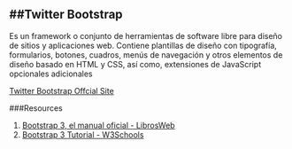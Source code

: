 ##Twitter Bootstrap
---
Es un framework o conjunto de herramientas de software libre para diseño de sitios y aplicaciones web. Contiene plantillas de diseño con tipografía, formularios, botones, cuadros, menús de navegación y otros elementos de diseño basado en HTML y CSS, así como, extensiones de JavaScript opcionales adicionales

[Twitter Bootstrap Offcial Site](http://getbootstrap.com/)

###Resources
1. [Bootstrap 3, el manual oficial - LibrosWeb](https://librosweb.es/libro/bootstrap_3/)
2. [Bootstrap 3 Tutorial - W3Schools](http://www.w3schools.com/bootstrap/)